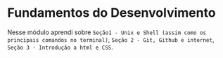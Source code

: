# Fundamentos do Desenvolvimento

Nesse módulo aprendi sobre `Seção1 - Unix e Shell (assim como os principais comandos no terminal)`, `Seção 2 - Git, Github e internet`, `Seção 3 - Introdução a html e CSS`.
